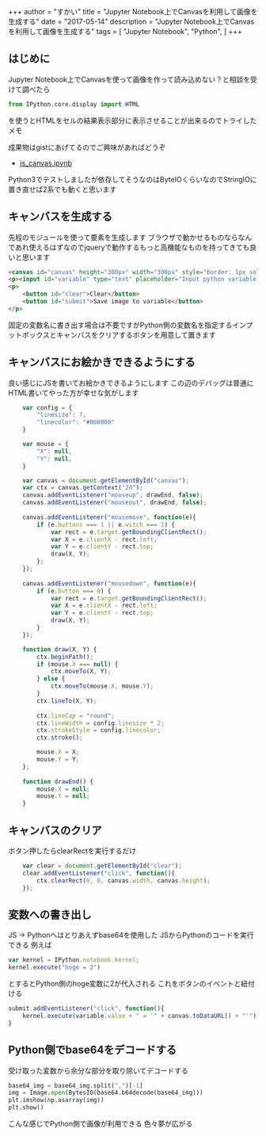 +++
author = "すかい"
title = "Jupyter Notebook上でCanvasを利用して画像を生成する"
date = "2017-05-14"
description = "Jupyter Notebook上でCanvasを利用して画像を生成する"
tags = [
    "Jupyter Notebook",
    "Python",
]
+++

## はじめに

Jupyter Notebook上でCanvasを使って画像を作って読み込めない？と相談を受けて調べたら

```py
from IPython.core.display import HTML
```

を使うとHTMLをセルの結果表示部分に表示させることが出来るのでトライしたメモ

成果物はgistにあげてるのでご興味があればどうぞ

- [js_canvas.ipynb](https://gist.github.com/skyblue3350/5306034f87c54e119f578bae6e03066f)

Python3でテストしましたが依存してそうなのはByteIOくらいなのでStringIOに置き直せば2系でも動くと思います

## キャンバスを生成する

先程のモジュールを使って要素を生成します
ブラウザで動かせるものならなんであれ使えるはずなのでjqueryで動作するもっと高機能なものを持ってきても良いと思います

```html
<canvas id="canvas" height="300px" width="300px" style="border: 1px solid;"></canvas>
<p><input id="variable" type="text" placeholder="Input python variable name" size="30"></p>
<p>
    <button id="clear">Clear</button>
    <button id="submit">Save image to variable</button>
</p>
```

固定の変数名に書き出す場合は不要ですがPython側の変数名を指定するインプットボックスとキャンバスをクリアするボタンを用意して置きます

## キャンバスにお絵かきできるようにする

良い感じにJSを書いてお絵かきできるようにします
この辺のデバッグは普通にHTML書いてやった方が幸せな気がします

```js
    var config = {
        "linesize": 7,
        "linecolor": "#000000"
    }

    var mouse = {
        "X": null,
        "Y": null,
    }

    var canvas = document.getElementById("canvas");
    var ctx = canvas.getContext("2d");
    canvas.addEventListener("mouseup", drawEnd, false);
    canvas.addEventListener("mouseout", drawEnd, false);
    
    canvas.addEventListener("mousemove", function(e){
        if (e.buttons === 1 || e.witch === 1) {
            var rect = e.target.getBoundingClientRect();
            var X = e.clientX - rect.left;
            var Y = e.clientY - rect.top;
            draw(X, Y);
        };
    });
 
    canvas.addEventListener("mousedown", function(e){
        if (e.button === 0) {
            var rect = e.target.getBoundingClientRect();
            var X = e.clientX - rect.left;
            var Y = e.clientY - rect.top;
            draw(X, Y);
        }
    });

    function draw(X, Y) {
        ctx.beginPath();
        if (mouse.X === null) {
            ctx.moveTo(X, Y);
        } else {
            ctx.moveTo(mouse.X, mouse.Y);
        }
        ctx.lineTo(X, Y);
        
        ctx.lineCap = "round";
        ctx.lineWidth = config.linesize * 2;
        ctx.strokeStyle = config.linecolor;
        ctx.stroke();

        mouse.X = X;
        mouse.Y = Y;
    };
 
    function drawEnd() {
        mouse.X = null;
        mouse.Y = null;
    }
```

## キャンバスのクリア

ボタン押したらclearRectを実行するだけ

```js
    var clear = document.getElementById("clear");
    clear.addEventListener("click", function(){
        ctx.clearRect(0, 0, canvas.width, canvas.height);
    });
```

## 変数への書き出し

JS -> Pythonへはとりあえずbase64を使用した
JSからPythonのコードを実行できる
例えば

```js
var kernel = IPython.notebook.kernel;
kernel.execute("hoge = 2")
```

とするとPython側のhoge変数に2が代入される
これをボタンのイベントと紐付ける

```js
submit.addEventListener("click", function(){
    kernel.execute(variable.value + " = '" + canvas.toDataURL() + "'");
}
```

## Python側でbase64をデコードする

受け取った変数から余分な部分を取り除いてデコードする

```py
base64_img = base64_img.split(",")[-1]
img = Image.open(BytesIO(base64.b64decode(base64_img)))
plt.imshow(np.asarray(img))
plt.show()
```

こんな感じでPython側で画像が利用できる
色々夢が広がる
